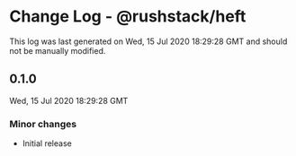 # Change Log - @rushstack/heft

This log was last generated on Wed, 15 Jul 2020 18:29:28 GMT and should not be manually modified.

## 0.1.0
Wed, 15 Jul 2020 18:29:28 GMT

### Minor changes

- Initial release

